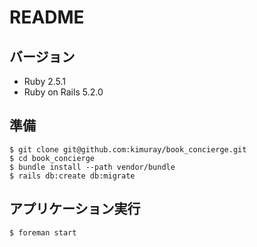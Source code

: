 # README

## バージョン
* Ruby 2.5.1
* Ruby on Rails 5.2.0

## 準備

```
$ git clone git@github.com:kimuray/book_concierge.git
$ cd book_concierge
$ bundle install --path vendor/bundle
$ rails db:create db:migrate
```

## アプリケーション実行

```
$ foreman start
```
